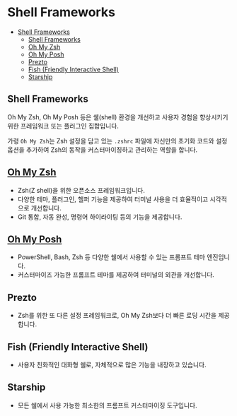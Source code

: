 # Shell Frameworks

- [Shell Frameworks](#shell-frameworks)
    - [Shell Frameworks](#shell-frameworks-1)
    - [Oh My Zsh](#oh-my-zsh)
    - [Oh My Posh](#oh-my-posh)
    - [Prezto](#prezto)
    - [Fish (Friendly Interactive Shell)](#fish-friendly-interactive-shell)
    - [Starship](#starship)

## Shell Frameworks

Oh My Zsh, Oh My Posh 등은 쉘(shell) 환경을 개선하고 사용자 경험을 향상시키기 위한 프레임워크 또는 플러그인 집합입니다.

가령 `Oh My Zsh`는 Zsh 설정을 담고 있는 `.zshrc` 파일에 자신만의 초기화 코드와 설정 옵션을 추가하여 Zsh의 동작을 커스터마이징하고 관리하는 역할을 합니다.

## [Oh My Zsh](https://ohmyz.sh/)

- Zsh(Z shell)을 위한 오픈소스 프레임워크입니다.
- 다양한 테마, 플러그인, 헬퍼 기능을 제공하여 터미널 사용을 더 효율적이고 시각적으로 개선합니다.
- Git 통합, 자동 완성, 명령어 하이라이팅 등의 기능을 제공합니다.

## [Oh My Posh](https://ohmyposh.dev/)

- PowerShell, Bash, Zsh 등 다양한 쉘에서 사용할 수 있는 프롬프트 테마 엔진입니다.
- 커스터마이즈 가능한 프롬프트 테마를 제공하여 터미널의 외관을 개선합니다.

## Prezto

- Zsh를 위한 또 다른 설정 프레임워크로, Oh My Zsh보다 더 빠른 로딩 시간을 제공합니다.

## Fish (Friendly Interactive Shell)

- 사용자 친화적인 대화형 쉘로, 자체적으로 많은 기능을 내장하고 있습니다.

## Starship

- 모든 쉘에서 사용 가능한 최소한의 프롬프트 커스터마이징 도구입니다.
